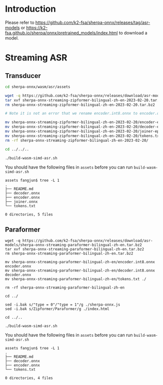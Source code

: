 # Introduction

Please refer to
https://github.com/k2-fsa/sherpa-onnx/releases/tag/asr-models
or
https://k2-fsa.github.io/sherpa/onnx/pretrained_models/index.html
to download a model.

# Streaming ASR

## Transducer
```bash
cd sherpa-onnx/wasm/asr/assets

wget -q https://github.com/k2-fsa/sherpa-onnx/releases/download/asr-models/sherpa-onnx-streaming-zipformer-bilingual-zh-en-2023-02-20.tar.bz2
tar xvf sherpa-onnx-streaming-zipformer-bilingual-zh-en-2023-02-20.tar.bz2
rm sherpa-onnx-streaming-zipformer-bilingual-zh-en-2023-02-20.tar.bz2

# Note it is not an error that we rename encoder.int8.onnx to encoder.onnx

mv sherpa-onnx-streaming-zipformer-bilingual-zh-en-2023-02-20/encoder-epoch-99-avg-1.int8.onnx encoder.onnx
mv sherpa-onnx-streaming-zipformer-bilingual-zh-en-2023-02-20/decoder-epoch-99-avg-1.onnx decoder.onnx
mv sherpa-onnx-streaming-zipformer-bilingual-zh-en-2023-02-20/joiner-epoch-99-avg-1.int8.onnx joiner.onnx
mv sherpa-onnx-streaming-zipformer-bilingual-zh-en-2023-02-20/tokens.txt ./
rm -rf sherpa-onnx-streaming-zipformer-bilingual-zh-en-2023-02-20/

cd ../../..

./build-wasm-simd-asr.sh
```

You should have the following files in `assets` before you can run
`build-wasm-simd-asr.sh`

```
assets fangjun$ tree -L 1
.
├── README.md
├── decoder.onnx
├── encoder.onnx
├── joiner.onnx
└── tokens.txt

0 directories, 5 files
```

## Paraformer

```
wget -q https://github.com/k2-fsa/sherpa-onnx/releases/download/asr-models/sherpa-onnx-streaming-paraformer-bilingual-zh-en.tar.bz2
tar xvf sherpa-onnx-streaming-paraformer-bilingual-zh-en.tar.bz2
rm sherpa-onnx-streaming-paraformer-bilingual-zh-en.tar.bz2

mv sherpa-onnx-streaming-paraformer-bilingual-zh-en/encoder.int8.onnx encoder.onnx
mv sherpa-onnx-streaming-paraformer-bilingual-zh-en/decoder.int8.onnx decoder.onnx
mv sherpa-onnx-streaming-paraformer-bilingual-zh-en/tokens.txt ./

rm -rf sherpa-onnx-streaming-paraformer-bilingual-zh-en

cd ../

sed -i.bak s/"type = 0"/"type = 1"/g ./sherpa-onnx.js
sed -i.bak s/Zipformer/Paraformer/g ./index.html

cd ../..

./build-wasm-simd-asr.sh
```

You should have the following files in `assets` before you can run
`build-wasm-simd-asr.sh`

```
assets fangjun$ tree -L 1
.
├── README.md
├── decoder.onnx
├── encoder.onnx
└── tokens.txt

0 directories, 4 files
```
